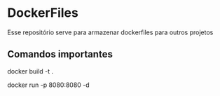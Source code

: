 # DockerFiles
Esse repositório serve para armazenar dockerfiles para outros projetos

## Comandos importantes

docker build -t <nome-da-imagem> .

docker run -p 8080:8080 -d <nome-da-imagem>